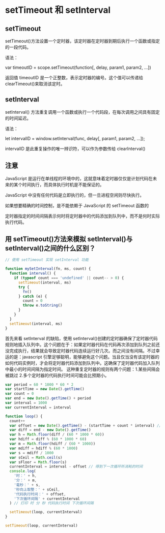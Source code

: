 # setTimeout 和 setInterval

## setTimeout

setTimeout()方法设置一个定时器，该定时器在定时器到期后执行一个函数或指定的一段代码。

语法：

var timeoutID = scope.setTimeout(function[, delay, param1, param2, ...])

返回值 timeoutID 是一个正整数，表示定时器的编号。这个值可以传递给 clearTimeout()来取消该定时。

## setInterval

setInterval() 方法重复调用一个函数或执行一个代码段，在每次调用之间具有固定的时间延迟。

语法：

let intervalID = window.setInterval(func, delay[, param1, param2, ...]);

intervalID 是此重复操作的唯一辨识符，可以作为参数传给 clearInterval()

## 注意

JavaScript 是运行在单线程的环境中的，这就意味着定时器仅仅是计划代码在未来的某个时间执行，而具体执行时机是不能保证的。

JavaScript 中没有任何代码是立即执行的，但一旦进程空闲则尽快执行。

如果想要精确的时间控制，是不能依赖于 JavaScript 的 setTimeout 函数的

定时器指定的时间间隔表示何时将定时器中的代码添加到队列中，而不是何时实际执行代码。

## 用 setTimeout()方法来模拟 setInterval()与 setInterval()之间的什么区别？

```js
// 使用 setTimeout 实现 setInterval 功能

function mySetInterval(fn, ms, count) {
  function interval() {
    if (typeof count === 'undefined' || count-- > 0) {
      setTimeout(interval, ms)
      try {
        fn()
      } catch (e) {
        count = 0
        throw e.toString()
      }
    }
  }
  setTimeout(interval, ms)
}
```

首先来看 setInterval 的缺陷，使用 setInterval()创建的定时器确保了定时器代码规则地插入队列中。这个问题在于：如果定时器代码在代码再次添加到队列之前还没完成执行，结果就会导致定时器代码连续运行好几次。而之间没有间隔。不过幸运的是：javascript 引擎足够聪明，能够避免这个问题。当且仅当没有该定时器的如何代码实例时，才会将定时器代码添加到队列中。这确保了定时器代码加入队列中最小的时间间隔为指定时间。
这种重复定时器的规则有两个问题：1.某些间隔会被跳过 2.多个定时器的代码执行时间可能会比预期小。

```js
var period = 60 * 1000 * 60 * 2
var startTime = new Date().getTime()
var count = 0
var end = new Date().getTime() + period
var interval = 1000
var currentInterval = interval

function loop() {
  count++
  var offset = new Date().getTime() - (startTime + count * interval) // 代码执行所消耗的时间
  var diff = end - new Date().getTime()
  var h = Math.floor(diff / (60 * 1000 * 60))
  var hdiff = diff % (60 * 1000 * 60)
  var m = Math.floor(hdiff / (60 * 1000))
  var mdiff = hdiff % (60 * 1000)
  var s = mdiff / 1000
  var sCeil = Math.ceil(s)
  var sFloor = Math.floor(s)
  currentInterval = interval - offset // 得到下一次循环所消耗的时间
  console.log(
    '时：' + h,
    '分：' + m,
    '毫秒：' + s,
    '秒向上取整：' + sCeil,
    '代码执行时间：' + offset,
    '下次循环间隔' + currentInterval
  ) // 打印 时 分 秒 代码执行时间 下次循环间隔

  setTimeout(loop, currentInterval)
}

setTimeout(loop, currentInterval)
```
